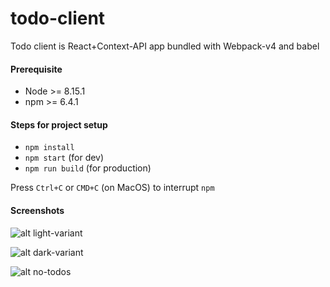 # todo-client

Todo client is React+Context-API app bundled with Webpack-v4 and babel

#### Prerequisite

* Node >= 8.15.1
* npm >= 6.4.1

#### Steps for project setup

* `npm install`
* `npm start` (for dev)
* `npm run build` (for production)

Press `Ctrl+C` or `CMD+C` (on MacOS) to interrupt `npm`

#### Screenshots

![alt light-variant](https://github.com/madhusdhnn/todo-client/blob/master/screenshots/light-variant.png)

![alt dark-variant](https://github.com/madhusdhnn/todo-client/blob/master/screenshots/dark-variant.png)

![alt no-todos](https://github.com/madhusdhnn/todo-client/blob/master/screenshots/no-todos.png)
